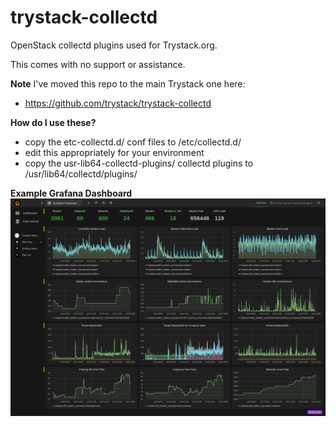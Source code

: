 # trystack-collectd
OpenStack collectd plugins used for Trystack.org.

This comes with no support or assistance.

**Note**
I've moved this repo to the main Trystack one here:
   - https://github.com/trystack/trystack-collectd


**How do I use these?**
   - copy the etc-collectd.d/ conf files to /etc/collectd.d/
   - edit this appropriately for your environment
   - copy the usr-lib64-collectd-plugins/ collectd plugins to /usr/lib64/collectd/plugins/

**Example Grafana Dashboard**
![Grafana](/example/trystack-grafana.png?raw=true "Grafana Dashboard")
